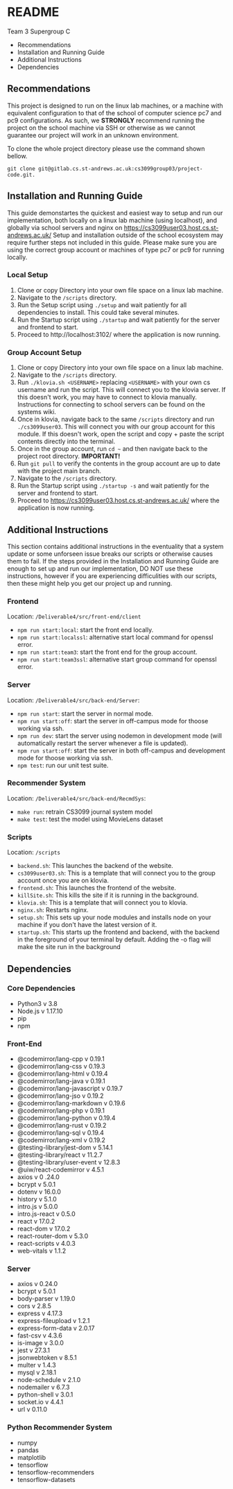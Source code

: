 # README

Team 3 Supergroup C

* Recommendations
* Installation and Running Guide
* Additional Instructions
* Dependencies

## Recommendations

This project is designed to run on the linux lab machines, or a machine with equivalent configuration to that of the school of computer science pc7 and pc9 configurations.
As such, we **STRONGLY** recommend running the project on the school machine via SSH or otherwise as we cannot guarantee our project will work in an unknown environment.

To clone the whole project directory please use the command shown bellow.

`git clone git@gitlab.cs.st-andrews.ac.uk:cs3099group03/project-code.git.`

## Installation and Running Guide

This guide demonstartes the quickest and easiest way to setup and run our implementation, both locally on a linux lab machine (using localhost), and globally via school servers and nginx on https://cs3099user03.host.cs.st-andrews.ac.uk/
Setup and installation outside of the school ecosystem may require further steps not included in this guide. Please make sure you are using the correct group account or machines of type pc7 or pc9 for running locally.

### Local Setup

1. Clone or copy Directory into your own file space on a linux lab machine.
2. Navigate to the `/scripts` directory.
3. Run the Setup script using `./setup` and wait patiently for all dependencies to install. This could take several minutes.
4. Run the Startup script using `./startup` and wait patiently for the server and frontend to start. 
5. Proceed to http://localhost:3102/ where the application is now running. 

### Group Account Setup

1. Clone or copy Directory into your own file space on a linux lab machine.
2. Navigate to the `/scripts` directory.
3. Run `./klovia.sh <USERNAME>` replacing `<USERNAME>` with your own cs username and run the script. This will connect you to the klovia server. If this doesn't work, you may have to connect to klovia manually. Instructions for connecting to school servers can be found on the systems wiki.
4. Once in klovia, navigate back to the same `/scripts` directory and run `./cs3099user03`. This will connect you with our group account for this module. If this doesn't work, open the script and copy + paste the script contents directly into the terminal.
5. Once in the group account, run `cd ~` and then navigate back to the project root directory. **IMPORTANT!**
6. Run `git pull` to verify the contents in the group account are up to date with the project main branch.
7. Navigate to the `/scripts` directory.
8. Run the Startup script using `./startup -s` and wait patiently for the server and frontend to start. 
9. Proceed to https://cs3099user03.host.cs.st-andrews.ac.uk/ where the application is now running.

## Additional Instructions

This section contains additional instructions in the eventuality that a system update or some unforseen issue breaks our scripts or otherwise causes them to fail. If the steps provided in the Installation and Running Guide are enough to set up and run our implementation, DO NOT use these instructions, however if you are experiencing difficulities with our scripts, then these might help you get our project up and running.

### Frontend

Location: `/Deliverable4/src/front-end/client`

* `npm run start:local`: start the front end locally.
* `npm run start:localssl`: alternative start local command for openssl error.
* `npm run start:team3`: start the front end for the group account.
* `npm run start:team3ssl`: alternative start group command for openssl error.

### Server

Location: `/Deliverable4/src/back-end/Server`:

* `npm run start`: start the server in normal mode.
* `npm run start:off`: start the server in off-campus mode for thoose working via ssh.
* `npm run dev`: start the server using nodemon in development mode (will automatically restart the server whenever a file is updated).
* `npm run start:off`: start the server in both off-campus and development mode for thoose working via ssh.
* `npm test`: run our unit test suite.

### Recommender System

Location: `/Deliverable4/src/back-end/RecmdSys`:

* `make run`: retrain CS3099 journal system model
* `make test`: test the model using MovieLens dataset

### Scripts

Location: `/scripts`

* `backend.sh`: This launches the backend of the website.
* `cs3099user03.sh`: This is a template that will connect you to the group account once you are on klovia.
* `frontend.sh`: This launches the frontend of the website.
* `killSite.sh`: This kills the site if it is running in the background.
* `klovia.sh`: This is a template that will connect you to klovia.
* `nginx.sh`: Restarts nginx.
* `setup.sh`: This sets up your node modules and installs node on your machine if you don't have the latest version of it.
* `startup.sh`: This starts up the frontend and backend, with the backend in the foreground of your terminal by default. Adding the -o flag will make the site run in the background

## Dependencies

### Core Dependencies

* Python3 v 3.8
* Node.js v 1.17.10
* pip
* npm

### Front-End

* @codemirror/lang-cpp                    v 0.19.1
* @codemirror/lang-css                    v 0.19.3
* @codemirror/lang-html                   v 0.19.4
* @codemirror/lang-java                   v 0.19.1
* @codemirror/lang-javascript             v 0.19.7
* @codemirror/lang-jso                    v 0.19.2
* @codemirror/lang-markdown               v 0.19.6
* @codemirror/lang-php                    v 0.19.1
* @codemirror/lang-python                 v 0.19.4
* @codemirror/lang-rust                   v 0.19.2
* @codemirror/lang-sql                    v 0.19.4
* @codemirror/lang-xml                    v 0.19.2
* @testing-library/jest-dom               v 5.14.1
* @testing-library/react                  v 11.2.7
* @testing-library/user-event             v 12.8.3
* @uiw/react-codemirror                   v 4.5.1
* axios                                   v 0 .24.0
* bcrypt                                  v 5.0.1
* dotenv                                  v 16.0.0
* history                                 v 5.1.0
* intro.js                                v 5.0.0
* intro.js-react                          v 0.5.0
* react                                   v 17.0.2
* react-dom                               v 17.0.2
* react-router-dom                        v 5.3.0
* react-scripts                           v 4.0.3
* web-vitals                              v 1.1.2

### Server

* axios                     v 0.24.0
* bcrypt                    v 5.0.1
* body-parser               v 1.19.0
* cors                      v 2.8.5
* express                   v 4.17.3
* express-fileupload        v 1.2.1
* express-form-data         v 2.0.17
* fast-csv                  v 4.3.6
* is-image                  v 3.0.0
* jest                      v 27.3.1
* jsonwebtoken              v 8.5.1
* multer                    v 1.4.3
* mysql                     v 2.18.1
* node-schedule             v 2.1.0
* nodemailer                v 6.7.3
* python-shell              v 3.0.1
* socket.io                 v 4.4.1
* url                       v 0.11.0

### Python Recommender System

* numpy
* pandas
* matplotlib
* tensorflow
* tensorflow-recommenders
* tensorflow-datasets

